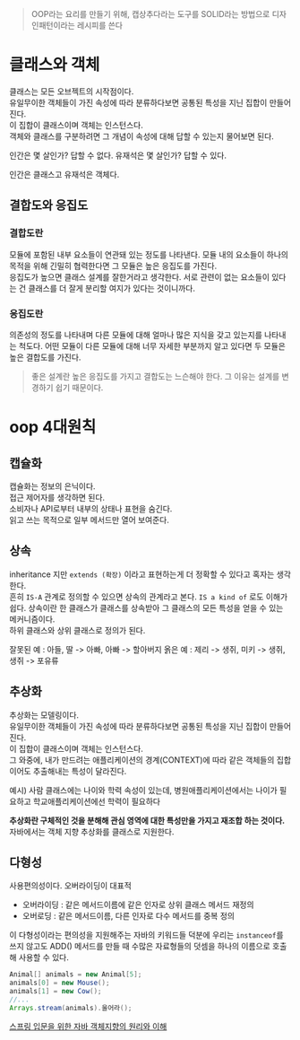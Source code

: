 
> OOP라는 요리를 만들기 위해, 캡상추다라는 도구를 SOLID라는 방법으로 디자인패턴이라는 레시피를 쓴다

# 클래스와 객체
클래스는 모든 오브젝트의 시작점이다.  
유일무이한 객체들이 가진 속성에 따라 분류하다보면 공통된 특성을 지닌 집합이 만들어진다.  
이 집합이 클래스이며 객체는 인스턴스다.  
객체와 클래스를 구분하려면 그 개념이 속성에 대해 답할 수 있는지 물어보면 된다.

인간은 몇 살인가? 답할 수 없다.
유재석은 몇 살인가? 답할 수 있다.

인간은 클래스고 유재석은 객체다.  

## 결합도와 응집도

### 결합도란
모듈에 포함된 내부 요소들이 연관돼 있는 정도를 나타낸다. 모듈 내의 요소들이 하나의 목적을 위해 긴밀히 협력한다면 그 모듈은 높은 응집도를 가진다.  
응집도가 높으면 클래스 설계를 잘한거라고 생각한다. 서로 관련이 없는 요소들이 있다는 건 클래스를 더 잘게 분리할 여지가 있다는 것이니까다.  

### 응집도란
의존성의 정도를 나타내며 다른 모듈에 대해 얼마나 많은 지식을 갖고 있는지를 나타내는 척도다. 어떤 모듈이 다른 모듈에 대해 너무 자세한 부분까지 알고 있다면 두 모듈은 높은 결합도를 가진다.  

> 좋은 설계란 높은 응집도를 가지고 결합도는 느슨해야 한다. 그 이유는 설계를 변경하기 쉽기 때문이다.


# oop 4대원칙

## 캡슐화
캡슐화는 정보의 은닉이다.  
접근 제어자를 생각하면 된다.  
소비자나 API로부터 내부의 상태나 표현을 숨긴다.  
읽고 쓰는 목적으로 일부 메서드만 열어 보여준다. 

## 상속
inheritance 지만 `extends (확장)` 이라고 표현하는게 더 정확할 수 있다고 혹자는 생각한다.  
흔히 `IS-A` 관계로 정의할 수 있으면 상속의 관계라고 본다.  `IS a kind of` 로도 이해가 쉽다.
상속이란 한 클래스가 클래스를 상속받아 그 클래스의 모든 특성을 얻을 수 있는 메커니즘이다.  
하위 클래스와 상위 클래스로 정의가 된다.  

잘못된 예 : 아들, 딸 -> 아빠, 아빠 -> 할아버지
옭은 예 : 제리 -> 생쥐, 미키 -> 생쥐, 생쥐 -> 포유류

## 추상화
추상화는 모델링이다.  
유일무이한 객체들이 가진 속성에 따라 분류하다보면 공통된 특성을 지닌 집합이 만들어진다.  
이 집합이 클래스이며 객체는 인스턴스다.  
그 와중에, 내가 만드려는 애플리케이션의 경계(CONTEXT)에 따라 같은 객체들의 집합이어도 추출해내는 
특성이 달라진다.

예시) 사람 클래스에는 나이와 학력 속성이 있는데, 병원애플리케이션에서는 나이가 필요하고 학교애플리케이션에선 학력이 필요하다

**추상화란 구체적인 것을 분해해 관심 영역에 대한 특성만을 가지고 재조합 하는 것이다.**
자바에서는 객체 지향 추상화를 클래스로 지원한다.

## 다형성
사용편의성이다. 오버라이딩이 대표적
- 오버라이딩 : 같은 메서드이름에 같은 인자로 상위 클래스 메서드 재정의
- 오버로딩 : 같은 메서드이름, 다른 인자로 다수 메서드를 중복 정의  

이 다형성이라는 편의성을 지원해주는 자바의 키워드들 덕분에 우리는 `instanceof`를 쓰지 않고도
ADD() 메서드를 만들 때 수많은 자료형들의 덧셈을 하나의 이름으로 호출해 사용할 수 있다.
```JAVA
Animal[] animals = new Animal[5];
animals[0] = new Mouse();
animals[1] = new Cow();
//...
Arrays.stream(animals).울어라();
```


[스프링 입문을 위한 자바 객체지향의 원리와 이해](http://www.yes24.com/Product/Goods/17350624)

